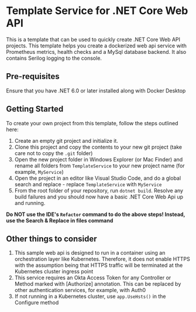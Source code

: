 # Template Service for .NET Core Web API

This is a template that can be used to quickly create .NET Core Web API projects. This template helps you create a dockerized web api service with Prometheus metrics, health checks and a MySql database backend. It also contains Serilog logging to the console.

## Pre-requisites

Ensure that you have .NET 6.0 or later installed along with Docker Desktop

## Getting Started

To create your own project from this template, follow the steps outlined here:

1. Create an empty git project and initialize it.
2. Clone this project and copy the contents to your new git project (take care not to copy the `.git` folder)
3. Open the new project folder in Windows Explorer (or Mac Finder) and rename all folders from `TemplateService` to your new project name (for example, `MyService`)
4. Open the project in an editor like Visual Studio Code, and do a global search and replace - replace `TemplateService` with `MyService`
5. From the root folder of your repository, run `dotnet build`. Resolve any build failures and you should now have a basic .NET Core Web Api up and running.

**Do NOT use the IDE's `Refactor` command to do the above steps! Instead, use the Search & Replace in files command**

## Other things to consider

1. This sample web api is designed to run in a container using an orchestration layer like Kubernetes. Therefore, it does not enable HTTPS with the assumption being that HTTPS traffic will be terminated at the Kubernetes cluster ingress point
2. This service requires an Okta Access Token for any Controller or Method marked with [Authorize] annotation. This can be replaced by other authentication services, for example, with Auth0
3. If not running in a Kubernetes cluster, use `app.UseHsts()` in the Configure method
